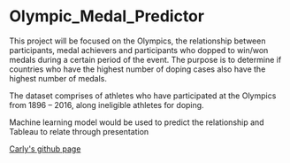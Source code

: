 # Olympic_Medal_Predictor

This project will be focused on the Olympics, the relationship between participants, medal achievers and participants who dopped to win/won medals during a certain period of the event. The purpose is to determine if countries who have the highest number of doping cases also have the highest number of medals.

The dataset comprises of athletes who have participated at the Olympics from 1896 – 2016, along ineligible athletes for doping.

Machine learning model would be used to predict the relationship and Tableau to relate through presentation

[Carly's github page](https://github.com/Owen-Doc/Olympic_Medal_Predictor/tree/Carly)


